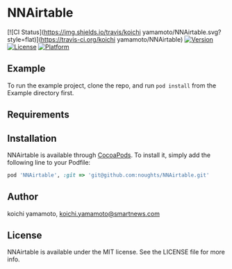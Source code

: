 # NNAirtable

[![CI Status](https://img.shields.io/travis/koichi yamamoto/NNAirtable.svg?style=flat)](https://travis-ci.org/koichi yamamoto/NNAirtable)
[![Version](https://img.shields.io/cocoapods/v/NNAirtable.svg?style=flat)](https://cocoapods.org/pods/NNAirtable)
[![License](https://img.shields.io/cocoapods/l/NNAirtable.svg?style=flat)](https://cocoapods.org/pods/NNAirtable)
[![Platform](https://img.shields.io/cocoapods/p/NNAirtable.svg?style=flat)](https://cocoapods.org/pods/NNAirtable)

## Example

To run the example project, clone the repo, and run `pod install` from the Example directory first.

## Requirements

## Installation

NNAirtable is available through [CocoaPods](https://cocoapods.org). To install
it, simply add the following line to your Podfile:

```ruby
pod 'NNAirtable', :git => 'git@github.com:noughts/NNAirtable.git'
```

## Author

koichi yamamoto, koichi.yamamoto@smartnews.com

## License

NNAirtable is available under the MIT license. See the LICENSE file for more info.
